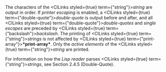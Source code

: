  



The characters of the <ClLinks styled={true} term={"string"}><i>string</i></ClLinks> are output in order. If *printer escaping* is enabled, a <ClLinks styled={true} term={"double-quote"}><i>double-quote</i></ClLinks> is output before and after, and all <ClLinks styled={true} term={"double-quote"}><i>double-quotes</i></ClLinks> and *single escapes* are preceded by <ClLinks styled={true} term={"backslash"}><i>backslash</i></ClLinks>. The printing of <ClLinks styled={true} term={"string"}><i>strings</i></ClLinks> is not affected by <ClLinks styled={true} term={"print-array"}><b>\*print-array\*</b></ClLinks>. Only the *active elements* of the <ClLinks styled={true} term={"string"}><i>string</i></ClLinks> are printed. 



For information on how the *Lisp reader* parses <ClLinks styled={true} term={"string"}><i>strings</i></ClLinks>, see Section 2.4.5 (Double-Quote). 



